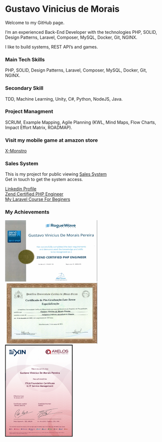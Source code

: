 # Gustavo Vinicius de Morais

Welcome to my GitHub page.

I’m an experienced Back-End Developer with the technologies PHP, SOLID, Design Patterns, Laravel, Composer, MySQL, Docker, Git, NGINX.

I like to build systems, REST API’s and games.

### Main Tech Skills
PHP, SOLID, Design Patterns, Laravel, Composer, MySQL, Docker, Git, NGINX.

### Secondary Skill
TDD, Machine Learning, Unity, C#, Python, NodeJS, Java.

### Project Managment
SCRUM, Example Mapping, Agile Planning (KWL, Mind Maps, Flow Charts, Impact Effort Matrix, ROADMAP).

### Visit my mobile game at amazon store
[X-Monstro](https://www.amazon.com/gp/product/B0BY7814RC)

### Sales System
This is my project for public viewing
[Sales System](http://gustavosystem.com/)<br>
Get in touch to get the system access.

[Linkedin Profile](https://www.linkedin.com/in/gustavo-vinicius/)
<br/>
[Zend Certified PHP Engineer](https://www.zend-zce.com/en/yellow-pages/ZEND031130)
<br/>
[My Laravel Course For Beginers](https://www.udemy.com/course/laravel-8-quick-start/)

### My Achievements
<img src="achievements/GustavoPHPEngineer.png" width="300" height="200">
<img src="achievements/postdegreefront.png" width="300" height="200">
<img src="achievements/itil.png" width="220" height="300">


